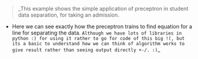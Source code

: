 > _This example shows the simple application of preceptron in student data separation, for taking an admission.
* Here we can see exactly how the preceptron trains to find equation for a line for separating the data.
`Although we have lots of libraries in python :) for using it rather to go for code of this big !(, but its a basic to understand how we can think of algorithm works to give result rather than seeing output directly +-/.
:)`_
